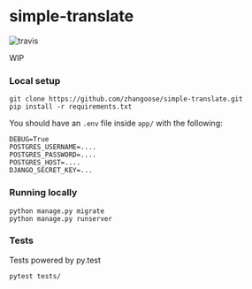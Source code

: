 simple-translate
====
![travis](https://travis-ci.org/zhangoose/simple-translate.svg?branch=master)

WIP

### Local setup

```
git clone https://github.com/zhangoose/simple-translate.git
pip install -r requirements.txt
```

You should have an `.env` file inside `app/` with the following:

```
DEBUG=True
POSTGRES_USERNAME=....
POSTGRES_PASSWORD=....
POSTGRES_HOST=....
DJANGO_SECRET_KEY=...
```

### Running locally

```
python manage.py migrate
python manage.py runserver
```

### Tests

Tests powered by py.test

```
pytest tests/
```

